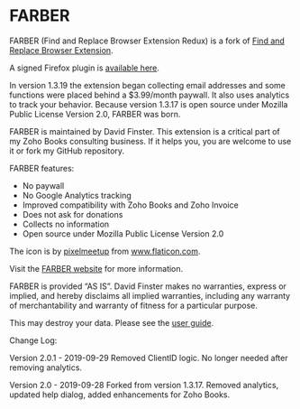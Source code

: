 # FARBER


FARBER (Find and Replace Browser Extension Redux) is a fork of [Find and Replace Browser Extension](https://github.com/Dalimil/Find-and-Replace-Browser-Extension).

A signed Firefox plugin is [available here](https://github.com/dfinster/FARBER/raw/master/farber-2.0.1-fx.xpi).  


In version 1.3.19 the extension began collecting email addresses and some functions were placed behind a $3.99/month paywall. It also uses analytics to track your behavior. Because version 1.3.17 is open source under Mozilla Public License Version 2.0, FARBER was born.

FARBER is maintained by David Finster. This extension is a critical part of my Zoho Books consulting business. If it helps you, you are welcome to use it or fork my GitHub repository.

FARBER features:

* No paywall
* No Google Analytics tracking
* Improved compatibility with Zoho Books and Zoho Invoice
* Does not ask for donations
* Collects no information
* Open source under Mozilla Public License Version 2.0

The icon is by [pixelmeetup](https://www.flaticon.com/authors/pixelmeetup) from www.flaticon.com.

Visit the [FARBER website](https://finsterbt.com/farber/) for more information.

FARBER is provided ​“AS IS”. David Finster makes no warranties, express or implied, and hereby disclaims all implied warranties, including any warranty of merchantability and warranty of fitness for a particular purpose.

This may destroy your data. Please see the [user guide](https://finsterbt.com/farber/farber-user-guide/). 

Change Log:

Version 2.0.1 - 2019-09-29
Removed ClientID logic. No longer needed after removing analytics.

Version 2.0 - 2019-09-28
Forked from version 1.3.17. Removed analytics, updated help dialog, added enhancements for Zoho Books.



